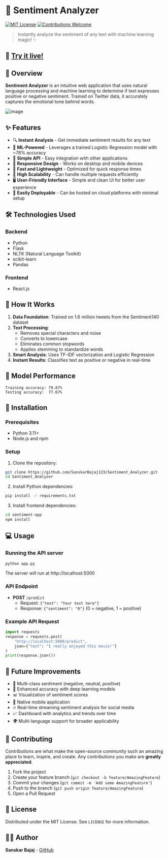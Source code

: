 # 🧠 Sentiment Analyzer

[![MIT License](https://img.shields.io/badge/License-MIT-green.svg)](https://choosealicense.com/licenses/mit/)
[![Contributions Welcome](https://img.shields.io/badge/contributions-welcome-brightgreen.svg?style=flat)](https://github.com/SanskarBajaj123/Sentiment_Analyzer/issues)

> Instantly analyze the sentiment of any text with machine learning magic! ✨

## 🌟 [Try it live!](https://sentiment-analyzer-frontend.onrender.com/)

## 📝 Overview

**Sentiment Analyzer** is an intuitive web application that uses natural language processing and machine learning to determine if text expresses positive or negative sentiment. Trained on Twitter data, it accurately captures the emotional tone behind words.

![image](https://github.com/user-attachments/assets/2d292791-f252-4769-a734-80565ba71e15)

## ✨ Features

- 🔍 **Instant Analysis** - Get immediate sentiment results for any text
- 🧠 **ML-Powered** - Leverages a trained Logistic Regression model with ~78% accuracy
- 🔄 **Simple API** - Easy integration with other applications
- 📱 **Responsive Design** - Works on desktop and mobile devices
- 🚀 **Fast and Lightweight** - Optimized for quick response times
- 🔬 **High Scalability** - Can handle multiple requests efficiently
- 🖥️ **User-Friendly Interface** - Simple and clean UI for better user experience
- 🔗 **Easily Deployable** - Can be hosted on cloud platforms with minimal setup

## 🛠️ Technologies Used

### Backend
- Python
- Flask
- NLTK (Natural Language Toolkit)
- scikit-learn
- Pandas

### Frontend
- React.js

## 🔧 How It Works

1. **Data Foundation**: Trained on 1.6 million tweets from the Sentiment140 dataset
2. **Text Processing**:
   - Removes special characters and noise
   - Converts to lowercase
   - Eliminates common stopwords
   - Applies stemming to standardize words
3. **Smart Analysis**: Uses TF-IDF vectorization and Logistic Regression
4. **Instant Results**: Classifies text as positive or negative in real-time

## 🧪 Model Performance

```
Training accuracy: 79.87%
Testing accuracy:  77.67%
```

## 🚀 Installation

### Prerequisites
- Python 3.11+
- Node.js and npm

### Setup

1. Clone the repository:
```bash
git clone https://github.com/SanskarBajaj123/Sentiment_Analyzer.git
cd Sentiment_Analyzer
```

2. Install Python dependencies:
```bash
pip install -r requirements.txt
```

3. Install frontend dependencies:
```bash
cd sentiment-app
npm install
```

## 💻 Usage

### Running the API server

```bash
python app.py
```
The server will run at http://localhost:5000

### API Endpoint

- **POST** `/predict`
  - Request: `{"text": "Your text here"}`
  - Response: `{"sentiment": "0"}` (0 = negative, 1 = positive)

### Example API Request

```python
import requests
response = requests.post(
    "http://localhost:5000/predict",
    json={"text": "I really enjoyed this movie!"}
)
print(response.json())
```

## 🔮 Future Improvements

- 🌈 Multi-class sentiment (negative, neutral, positive)
- 🧠 Enhanced accuracy with deep learning models
- 📊 Visualization of sentiment scores
- 📱 Native mobile application
- 🔥 Real-time streaming sentiment analysis for social media
- 📈 Dashboard with analytics and trends over time
- 🌍 Multi-language support for broader applicability

## 🤝 Contributing

Contributions are what make the open-source community such an amazing place to learn, inspire, and create. Any contributions you make are **greatly appreciated**.

1. Fork the project
2. Create your feature branch (`git checkout -b feature/AmazingFeature`)
3. Commit your changes (`git commit -m 'Add some AmazingFeature'`)
4. Push to the branch (`git push origin feature/AmazingFeature`)
5. Open a Pull Request

## 📄 License

Distributed under the MIT License. See `LICENSE` for more information.

## 👨‍💻 Author

**Sanskar Bajaj** - [GitHub](https://github.com/SanskarBajaj123)

